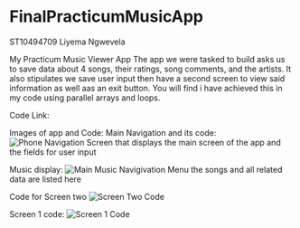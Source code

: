 # FinalPracticumMusicApp
ST10494709
Liyema Ngwevela 

My Practicum Music Viewer App
The app we were tasked to build asks us to save data about 4 songs, their ratings, song comments, and the artists. 
It also stipulates we save user input then have a second screen to view said information as well aas an exit button. 
You will find i have achieved this in my code using parallel arrays and loops. 


Code Link:


Images of app and Code: 
Main Navigation and its code: 
![Phone Navigation Screen](https://github.com/user-attachments/assets/2a5f1db0-821f-4a34-89f0-f8148a2842ed)
that displays the main screen of the app and the fields for user input

Music display: 
![Main Music Navigivation Menu](https://github.com/user-attachments/assets/dbd94c3a-9134-4d50-adce-ce860c1165c4)
the songs and all related data are listed here

Code for Screen two
![Screen Two Code](https://github.com/user-attachments/assets/3ebc3912-db98-46e5-b4df-f18e63ca0802)

Screen 1 code:
![Screen 1 Code](https://github.com/user-attachments/assets/c7714534-eca6-43ce-8109-2126be88742f)

